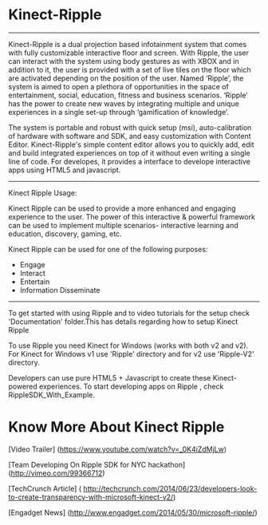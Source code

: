 Kinect-Ripple
=============

*****************************************************************************************************************
Kinect-Ripple is a dual projection based infotainment system that comes with fully customizable interactive floor and screen. With Ripple, the user can interact with the system using body gestures as with XBOX and in addition to it, the user is provided with a set of live tiles on the floor which are activated depending on the position of the user. Named ‘Ripple’, the system is aimed to open a plethora of opportunities in the space of entertainment, social, education, fitness and business scenarios.  ‘Ripple’ has the power to create new waves by integrating multiple and unique experiences in a single set-up through ‘gamification of knowledge’.

The system is portable and robust with quick setup (msi), auto-calibration of hardware with software and SDK, and easy customization with Content Editor. Kinect-Ripple's simple content editor allows you to quickly add, edit and build integrated experiences on top of it without even writing a single line of code. 
For developes, it provides a interface to develope interactive apps using HTML5 and javascript. 

******************************************************************************************************************

Kinect Ripple Usage: 

Kinect Ripple can be used to provide a more enhanced and engaging experience to the user. 
The power of this interactive & powerful framework can be used to implement multiple scenarios- interactive learning and education, discovery, gaming, etc. 

Kinect Ripple can be used for one of the following purposes: 
- Engage 
- Interact 
- Entertain 
- Information Disseminate

*********************************************************************************************************************
To get started with using Ripple and to video tutorials for the setup check 'Documentation' folder.This has details regarding how to setup Kinect Ripple

To use Ripple you need Kinect for Windows (works with both v2 and v2).
For Kinect for Windows v1 use 'Ripple' directory and for v2 use 'Ripple-V2' directory.

Developers can use pure HTML5 + Javascript to create these Kinect-powered experiences. To start developing apps on Ripple , check RippleSDK_With_Example.

Know More About Kinect Ripple
================================

[Video Trailer] (https://www.youtube.com/watch?v=_0K4iZdMjLw)

[Team Developing On Ripple SDK for NYC hackathon]  (http://vimeo.com/99366712)

[TechCrunch Article] ( http://techcrunch.com/2014/06/23/developers-look-to-create-transparency-with-microsoft-kinect-v2/)

[Engadget News] (http://www.engadget.com/2014/05/30/microsoft-ripple/)


